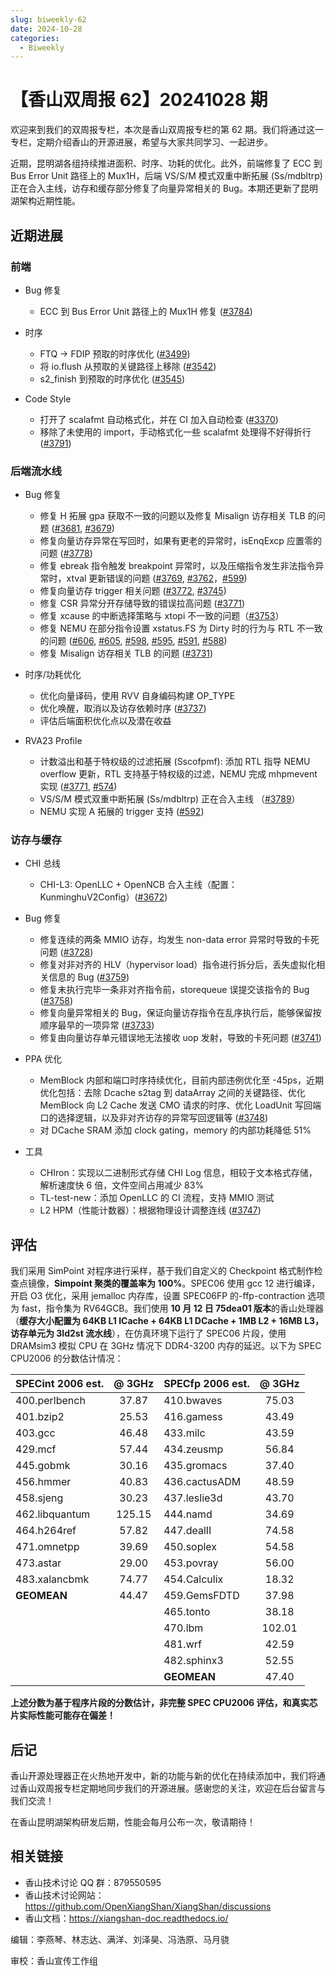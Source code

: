 ```yaml
---
slug: biweekly-62
date: 2024-10-28
categories:
  - Biweekly
---
```


# 【香山双周报 62】20241028 期

欢迎来到我们的双周报专栏，本次是香山双周报专栏的第 62 期。我们将通过这一专栏，定期介绍香山的开源进展，希望与大家共同学习、一起进步。

近期，昆明湖各组持续推进面积、时序、功耗的优化。此外，前端修复了 ECC 到 Bus Error Unit 路径上的 Mux1H，后端 VS/S/M 模式双重中断拓展 (Ss/mdbltrp) 正在合入主线，访存和缓存部分修复了向量异常相关的 Bug。本期还更新了昆明湖架构近期性能。


<!-- more -->

## 近期进展

### 前端

- Bug 修复
    - ECC 到 Bus Error Unit 路径上的 Mux1H 修复 ([#3784](https://github.com/OpenXiangShan/XiangShan/pull/3784))

- 时序
    - FTQ -> FDIP 预取的时序优化 ([#3499](https://github.com/OpenXiangShan/XiangShan/pull/3499))
    - 将 io.flush 从预取的关键路径上移除 ([#3542](https://github.com/OpenXiangShan/XiangShan/pull/3542))
    - s2_finish 到预取的时序优化 ([#3545](https://github.com/OpenXiangShan/XiangShan/pull/3545))

- Code Style
    - 打开了 scalafmt 自动格式化，并在 CI 加入自动检查 ([#3370](https://github.com/OpenXiangShan/XiangShan/pull/3370))
    - 移除了未使用的 import，手动格式化一些 scalafmt 处理得不好得折行 ([#3791](https://github.com/OpenXiangShan/XiangShan/pull/3791))

### 后端流水线

- Bug 修复
    - 修复 H 拓展 gpa 获取不一致的问题以及修复 Misalign 访存相关 TLB 的问题 ([#3681](https://github.com/OpenXiangShan/XiangShan/pull/3681), [#3679](https://github.com/OpenXiangShan/XiangShan/pull/3679))
    - 修复向量访存异常在写回时，如果有更老的异常时，isEnqExcp 应置零的问题 ([#3778](https://github.com/OpenXiangShan/XiangShan/pull/3778))
    - 修复 ebreak 指令触发 breakpoint 异常时，以及压缩指令发生非法指令异常时，xtval 更新错误的问题 ([#3769](https://github.com/OpenXiangShan/XiangShan/pull/3769), [#3762](https://github.com/OpenXiangShan/XiangShan/pull/3762)，[#599](https://github.com/OpenXiangShan/XiangShan/pull/599))
    - 修复向量访存 trigger 相关问题 ([#3772](https://github.com/OpenXiangShan/XiangShan/pull/3772), [#3745](https://github.com/OpenXiangShan/XiangShan/pull/3745))
    - 修复 CSR 异常分开存储导致的错误拉高问题 ([#3771](https://github.com/OpenXiangShan/XiangShan/pull/3771))
    - 修复 xcause 的中断选择策略与 xtopi 不一致的问题（[#3753](https://github.com/OpenXiangShan/XiangShan/pull/3753)）
    - 修复 NEMU 在部分指令设置 xstatus.FS 为 Dirty 时的行为与 RTL 不一致的问题 ([#606](https://github.com/OpenXiangShan/XiangShan/pull/606), [#605](https://github.com/OpenXiangShan/XiangShan/pull/605), [#598](https://github.com/OpenXiangShan/XiangShan/pull/598), [#595](https://github.com/OpenXiangShan/XiangShan/pull/595), [#591](https://github.com/OpenXiangShan/XiangShan/pull/591), [#588](https://github.com/OpenXiangShan/XiangShan/pull/588))
    - 修复 Misalign 访存相关 TLB 的问题 ([#3731](https://github.com/OpenXiangShan/XiangShan/pull/3731))

- 时序/功耗优化
    - 优化向量译码，使用 RVV 自身编码构建 OP_TYPE
    - 优化唤醒，取消以及访存依赖时序 ([#3737](https://github.com/OpenXiangShan/XiangShan/pull/3737))
    - 评估后端面积优化点以及潜在收益

- RVA23 Profile
    - 计数溢出和基于特权级的过滤拓展 (Sscofpmf): 添加 RTL 指导 NEMU overflow 更新，RTL 支持基于特权级的过滤，NEMU 完成 mhpmevent 实现 ([#3771](https://github.com/OpenXiangShan/XiangShan/pull/3771), [#574](https://github.com/OpenXiangShan/XiangShan/pull/574))
    - VS/S/M 模式双重中断拓展 (Ss/mdbltrp) 正在合入主线 （[#3789](https://github.com/OpenXiangShan/XiangShan/pull/3789)）
    - NEMU 实现 A 拓展的 trigger 支持 ([#592](https://github.com/OpenXiangShan/XiangShan/pull/592))

### 访存与缓存

- CHI 总线
    - CHI-L3: OpenLLC + OpenNCB 合入主线（配置：KunminghuV2Config）([#3672](https://github.com/OpenXiangShan/XiangShan/pull/3672))

- Bug 修复
    - 修复连续的两条 MMIO 访存，均发生 non-data error 异常时导致的卡死问题 ([#3728](https://github.com/OpenXiangShan/XiangShan/pull/3728))
    - 修复对非对齐的 HLV（hypervisor load）指令进行拆分后，丢失虚拟化相关信息的 Bug ([#3759](https://github.com/OpenXiangShan/XiangShan/pull/3759))
    - 修复未执行完毕一条非对齐指令前，storequeue 误提交该指令的 Bug ([#3758](https://github.com/OpenXiangShan/XiangShan/pull/3758))
    - 修复向量异常相关的 Bug，保证向量访存指令在乱序执行后，能够保留按顺序最早的一项异常 ([#3733](https://github.com/OpenXiangShan/XiangShan/pull/3733))
    - 修复由向量访存单元错误地无法接收 uop 发射，导致的卡死问题 ([#3741](https://github.com/OpenXiangShan/XiangShan/pull/3741))

- PPA 优化
    - MemBlock 内部和端口时序持续优化，目前内部违例优化至 -45ps，近期优化包括：去除 Dcache s2tag 到 dataArray 之间的关键路径、优化 MemBlock 向 L2 Cache 发送 CMO 请求的时序、优化 LoadUnit 写回端口的选择逻辑，以及非对齐访存的异常写回逻辑等 ([#3748](https://github.com/OpenXiangShan/XiangShan/pull/3748))
    - 对 DCache SRAM 添加 clock gating，memory 的内部功耗降低 51%

- 工具
    - CHIron：实现以二进制形式存储 CHI Log 信息，相较于文本格式存储，解析速度快 6 倍，文件空间占用减少 83%
    - TL-test-new：添加 OpenLLC 的 CI 流程，支持 MMIO 测试
    - L2 HPM（性能计数器）：根据物理设计调整连线 ([#3747](https://github.com/OpenXiangShan/XiangShan/pull/3747))



## 评估

我们采用 SimPoint 对程序进行采样，基于我们自定义的 Checkpoint 格式制作检查点镜像，**Simpoint 聚类的覆盖率为 100%**。SPEC06 使用 gcc 12 进行编译，开启 O3 优化，采用 jemalloc 内存库，设置 SPEC06FP 的-ffp-contraction 选项为 fast，指令集为 RV64GCB。我们使用 **10 月 12 日 75dea01 版本**的香山处理器（**缓存大小配置为 64KB L1 ICache + 64KB L1 DCache + 1MB L2 + 16MB L3，访存单元为 3ld2st 流水线**），在仿真环境下运行了 SPEC06 片段，使用 DRAMsim3 模拟 CPU 在 3GHz 情况下 DDR4-3200 内存的延迟。以下为 SPEC CPU2006 的分数估计情况：

| SPECint 2006 est. | @ 3GHz | SPECfp 2006 est.  | @ 3GHz |
| :---------------- | :----: | :---------------- | :----: |
| 400.perlbench     | 37.87  | 410.bwaves        | 75.03  |
| 401.bzip2         | 25.53  | 416.gamess        | 43.49  |
| 403.gcc           | 46.48  | 433.milc          | 43.59  |
| 429.mcf           | 57.44  | 434.zeusmp        | 56.84  |
| 445.gobmk         | 30.16  | 435.gromacs       | 37.40  |
| 456.hmmer         | 40.83  | 436.cactusADM     | 48.59  |
| 458.sjeng         | 30.23  | 437.leslie3d      | 43.70  |
| 462.libquantum    | 125.15 | 444.namd          | 34.69  |
| 464.h264ref       | 57.82  | 447.dealII        | 74.58  |
| 471.omnetpp       | 39.69  | 450.soplex        | 54.58  |
| 473.astar         | 29.00  | 453.povray        | 56.00  |
| 483.xalancbmk     | 74.77  | 454.Calculix      | 18.32  |
| **GEOMEAN**       | 44.47  | 459.GemsFDTD      | 37.98  |
|                   |        | 465.tonto         | 38.18  |
|                   |        | 470.lbm           | 102.01 |
|                   |        | 481.wrf           | 42.59  |
|                   |        | 482.sphinx3       | 52.55  |
|                   |        | **GEOMEAN**       | 47.40  |

**上述分数为基于程序片段的分数估计，非完整 SPEC CPU2006 评估，和真实芯片实际性能可能存在偏差！**

## 后记

香山开源处理器正在火热地开发中，新的功能与新的优化在持续添加中，我们将通过香山双周报专栏定期地同步我们的开源进展。感谢您的关注，欢迎在后台留言与我们交流！

在香山昆明湖架构研发后期，性能会每月公布一次，敬请期待！

## 相关链接

* 香山技术讨论 QQ 群：879550595
* 香山技术讨论网站：https://github.com/OpenXiangShan/XiangShan/discussions
* 香山文档：https://xiangshan-doc.readthedocs.io/

编辑：李燕琴、林志达、满洋、刘泽昊、冯浩原、马月骁

审校：香山宣传工作组
